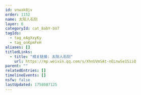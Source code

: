 ```yaml
---
id: vnwak8jv
order: 1152
name: 太阳人石刻
layer: 6
categoryId: cat_8abY-bU7
tagIds:
  - tag_eAgXxyKy
  - tag_onKpmFeH
aliases: []
titledLinks:
  - title: "相关链接: 太阳人石刻"
    url: https://mp.weixin.qq.com/s/XhnUVmSAt-nELnwSe1SiiQ
parent: ""
relatedEntries: []
timelineEvents: []
nsfw: false
lastUpdated: 1758087125
---
```


